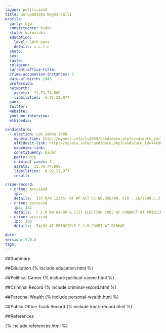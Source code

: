 ```yaml
---
layout: politician2
title: Gurupadappa Nagmarpalli
profile: 
  party: bjp
  constituency: bidar
  state: karnataka
  education: 
    level: 10th pass
    details: s.s.l.c
  photo: 
  sex: 
  caste: 
  religion: 
  current-office-title: 
  crime-accusation-instances: 3
  date-of-birth: 1943
  profession: 
  networth: 
    assets:  11,79,74,809
    liabilities:  6,92,22,977
  pan: 
  twitter: 
  website: 
  youtube-interview: 
  wikipedia: 

candidature: 
  - election: Lok Sabha 2009
    myneta-link: http://myneta.info/ls2009/candidate.php?candidate_id=7449
    affidavit-link: http://myneta.info/candidate.php?candidate_id=7449&scan=original
    expenses-link: 
    constituency: bidar 
    party: bjp
    criminal-cases: 3
    assets:  11,79,74,809
    liabilities:  6,92,22,977
    result:  

crime-record: 
  - crime: accussed
    ipc: 
    details:  133 R/W 123(5) OF RP ACT CC NO.358/08, FIR : 16/2008,C.J.M COURT AT BIDAR   
  - crime: accussed
    ipc: 152
    details:  F.I.R NO 61/09 & 1(3) ELECTION CODE OF CONDUCT AT PRINCIPLE C.J.M COURT AT BIDHAR  
  - crime: accussed
    ipc: 188
    details:  54/09 AT PRINCIPLE C.J.M COURT AT BIDHAR  

date: 
version: 0.0.5
tags: 
---
```

##Summary


##Education
{% include education.html %}


##Political Career
{% include political-career.html %}


##Criminal Record
{% include criminal-record.html %}


##Personal Wealth
{% include personal-wealth.html %}


##Public Office Track Record
{% include track-record.html %}


##References


{% include references.html %}